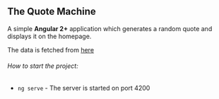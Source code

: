 
## The Quote Machine

A simple **Angular 2+** application which generates a random quote and displays it on the homepage.  

The data is fetched from [here](https://talaikis.com/api/quotes/random/)

###### How to start the project:

- ```ng serve``` - The server is started on port 4200